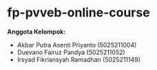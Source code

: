 # fp-pvveb-online-course

**Anggota Kelompok:**
* Akbar Putra Asenti Priyanto (5025211004)
* Duevano Fairuz Pandya (5025211052)
* Irsyad Fikriansyah Ramadhan (5025211149)
